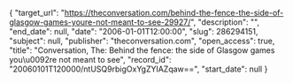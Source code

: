 {
  "target_url": "https://theconversation.com/behind-the-fence-the-side-of-glasgow-games-youre-not-meant-to-see-29927/", 
  "description": "", 
  "end_date": null, 
  "date": "2006-01-01T12:00:00", 
  "slug": 286294151, 
  "subject": null, 
  "publisher": "theconversation.com", 
  "open_access": true, 
  "title": "Conversation, The: Behind the fence: the side of Glasgow games you\u0092re not meant to see", 
  "record_id": "20060101T120000/ntUSQ9rbigOxYgZYIAZqaw==", 
  "start_date": null
}

